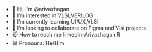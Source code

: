 - 👋 Hi, I’m @arivazhagan
- 👀 I’m interested in VLSI,VERILOG
- 🌱 I’m currently learning UI/UX,VLSI
- 💞️ I’m looking to collaborate on Figma and Vlsi projects
- 📫 How to reach me linkedIn-Arivazhagan R
- 😄 Pronouns: He/Him

<!---
arivazhagan-world/arivazhagan-world is a ✨ special ✨ repository because its `README.md` (this file) appears on your GitHub profile.
You can click the Preview link to take a look at your changes.
--->
